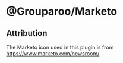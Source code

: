 # @Grouparoo/Marketo

## Attribution

The Marketo icon used in this plugin is from https://www.marketo.com/newsroom/

